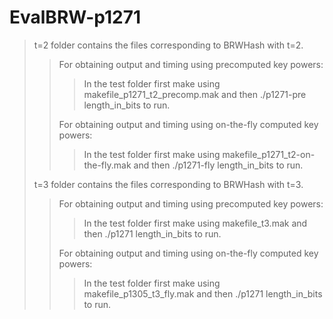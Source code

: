 # EvalBRW-p1271
>t=2 folder contains the files corresponding to BRWHash with t=2.      
>>For obtaining output and timing using precomputed key powers:  
>>>In the test folder first make using makefile_p1271_t2_precomp.mak and then ./p1271-pre length_in_bits to run.  
>>>
>>For obtaining output and timing using on-the-fly computed key powers:  
>>>In the test folder first make using makefile_p1271_t2-on-the-fly.mak and then ./p1271-fly length_in_bits to run. 
>>>
>>
>t=3 folder contains the files corresponding to BRWHash with t=3.  
>>For obtaining output and timing using precomputed key powers:  
>>>In the test folder first make using makefile_t3.mak and then ./p1271 length_in_bits to run.  
>>>
>>For obtaining output and timing using on-the-fly computed key powers:  
>>>In the test folder first make using makefile_p1305_t3_fly.mak and then ./p1271 length_in_bits to run.
